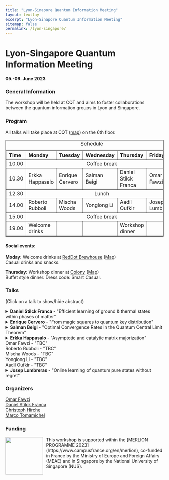```yaml
---
title: "Lyon-Sinapore Quantum Information Meeting"
layout: textlay
excerpt: "Lyon-Sinapore Quantum Information Meeting"
sitemap: false
permalink: /lyon-singapore/
---
```


# Lyon-Singapore Quantum Information Meeting
#### 05.-09. June 2023

### General Information
The workshop will be held at CQT and aims to foster collaborations between the quantum information groups in Lyon and Singapore. 

### Program 

All talks will take place at CQT ([map](https://goo.gl/maps/1wL9FvoHugySieH48)) on the 6th floor. 

<table border=2 cellpadding=30 cellspacing=10>
  <caption>Schedule</caption>
	<colgroup span="6">
	<col width="9%" >
	<col width="19%" >
	<col width="18%" >
	<col width="18%" >
	<col width="18%" >
	<col width="18%" >
	</colgroup>
<thead>
	<tr class="header">
	 <th align="left">Time</th>
   	 <th align="left">Monday</th>
   	 <th align="left">Tuesday</th>
	 <th align="left">Wednesday</th>
	 <th align="left">Thursday</th>
	 <th align="left">Friday</th>
	</tr>
</thead>
<tbody>
  <tr>
    <td>10.00</td>
    <td align="center" colspan="5">Coffee break</td>
  </tr>
  <tr>
        <td align="left">10.30</td>
        <td align="left">Erkka Happasalo</td>
	<td align="left">Enrique Cervero</td>
	<td align="left">Salman Beigi</td>
	<td align="left">Daniel Stilck Franca</td>
	<td align="left">Omar Fawzi</td>
  </tr>
  <tr>
    <td>12.30</td>
    <td align="center" colspan="5">Lunch</td>
  </tr>
  <tr>
    	<td>14.00</td>
    	<td>Roberto Rubboli</td>
	<td>Mischa Woods</td>
	<td>Yonglong Li</td>
	<td>Aadil Oufkir</td>
	<td>Josep Lumbreras</td>
  </tr>
  <tr>
    	<td>15.00</td>
   	<td align="center" colspan="5">Coffee break</td>
  </tr>
  <tr>
    	<td>19.00</td>
    	<td>Welcome drinks</td>
	<td> </td>
	<td> </td>
	<td> Workshop dinner </td>
	<td> </td>
  </tr>
</tbody>
</table>


#### Social events: 
<b>Moday:</b> Welcome drinks at [RedDot Brewhouse](https://reddotbrewhouse.com.sg/pages/menu) ([Map](https://goo.gl/maps/4mvNbwfei1dazjtr7)) <br />
Casual drinks and snacks. <br />


<b>Thursday:</b> Workshop dinner at [Colony](https://www.ritzcarlton.com/en/hotels/singapore/dining/colony/menu) ([Map](https://goo.gl/maps/gsbyhV6APN4kfWZu9)) <br />
Buffet style dinner. Dress code: Smart Casual.


### Talks

(Click on a talk to show/hide abstract)

<details markdown=block>
<summary markdown=span>
            <b>Daniel Stilck Franca</b> - "Efficient learning of ground & thermal states within phases of matter"           
</summary>
Abstract: We consider two related tasks: (a) estimating a parameterisation of an unknown Gibbs state and expectation values of Lipschitz observables on this state; and (b) learning the expectation values of local observables within a thermal or quantum phase of matter. In both cases, we wish to minimise the number of samples we use to learn these properties to a given precision.

For the first task, we develop new techniques to learn parameterisations of classes of systems, including quantum Gibbs states of non-commuting Hamiltonians under the condition of exponential decay of correlations and the approximate Markov property, thus improving on work by \cite{rouze2021learning}. We show that it is possible to infer the expectation values of all extensive properties of the state from a number of copies that not only scales polylogarithmically with the system size, but polynomially in the observable's locality --- an exponential improvement over state-of-the-art  --- hence partially answering conjectures stated in \cite{rouze2021learning} and \cite{anshu2021sample} in the positive. This class of properties includes expected values of quasi-local observables and entropic quantities of the state.

For the second task, we turn our tomography tools into efficient algorithms for learning observables in a phase of matter of a quantum system.
By exploiting the locality of the Hamiltonian, we show that $M$ local observables can be learned with probability $1-\delta$ and up to precision $\epsilon$ with access to only $N=\mathcal{O}\big(\log\big(\frac{M}{\delta}\big)e^{\operatorname{polylog}(\epsilon^{-1})}\big)$ samples ---
again an exponential improvement in the precision over the best previously known bounds \cite{huang2021provably}.
Our results apply to both thermal phases of matter displaying exponential decay of correlations and families of ground states of Hamiltonians satisfying a similar condition.
In addition, our sample complexity applies to the worse case setting whereas previous results only applied to the average case setting.

To prove our results, we develop new tools of independent interest, such as robust shadow tomography algorithms for ground and Gibbs states, Gibbs approximations of locally indistinguishable ground states, and generalisations of transportation cost inequalities for Gibbs states of non-commuting Hamiltonians.

This is based on joint work with Emilio Onorati, Cambyse Rouzé and James D. Watson
</details>
<details markdown=block>
<summary markdown=span>
            <b>Enrique Cervero</b> - "From magic squares to quantum key distribution"           
</summary>
We explore the three player version of the magic square game, an instance of a non-local game, and show that the best possible three player quantum strategy does not outperform the best possible three player classical strategy.
Inspired by this, we design a general Device Independent Quantum Key Distribution protocol based on arbitrary Non-Local Games (NLG-DIQKD) and exemplify it with the magic square game.
We prove the security of the NLG-DIQKD in the finite key regime via the generalised entropy accumulation theorem, a recent result which bounds the smooth min-entropy of a classical-quantum state resulting from a sequence of completely positive and trace preserving maps.
</details>
<details markdown=block>
<summary markdown=span>
            <b>Salman Beigi</b> - "Optimal Convergence Rates in the Quantum Central Limit Theorem"           
</summary>
Central limit theorem (CLT) states that the normalized sum of $n$ iid random variables converges to a Gaussian distribution. The measure of distance and the rate of convergence under which CLT holds have been the subject of study for decades. While the rate of convergence in $L_1$ distance has been known since the 60's, the optimal convergence rate in relative entropy is derived only in the last decade. In this talk I discuss the optimal convergence rates in the quantum central limit theorem.  I show that when measured in $L_1$ distance the optimal rate of convergence in quantum CLT is $O(1/\sqrt{n})$, and when measured in relative entropy, under some extra assumptions, the optimal convergence rate is $O(1/n)$. This talk is based on a joint work with Hami Mehrabi.
</details>
<details markdown=block>
<summary markdown=span>
            <b>Erkka Happasalo</b> - "Asymptotic and catalytic matrix majorization"           
</summary>
The matrix majorization problem asks, given two tuples of probability vectors, whether there exists a single stochastic matrix transforming one tuple into the other. Solving an open problem due to Mu et al, we show that if certain monotones - namely multivariate extensions of Renyi divergences - are strictly ordered between the two tuples, then for sufficiently large n, there exists a stochastic matrix taking n copies of each input distribution to n copies of the corresponding output distribution. The same conditions, with non-strict ordering for the monotones, are also necessary for such asymptotic matrix majorization. Our result also yields a map that approximately converts a single copy of each input distribution to the corresponding output distribution with the help of a catalyst that is returned unchanged. Allowing for transformation with arbitrarily small error, we find conditions that are both necessary and sufficient for such catalytic matrix majorization. We derive our results by building on a general algebraic theory of preordered semirings recently developed by one of the authors. This also allows us to recover various existing results on asymptotic and catalytic majorization as well as relative majorization in a unified manner. This talk is based on a joint work with Muhammad Usman Farooq, Tobias Fritz, and Marco Tomamichel.
</details>
Omar Fawzi - "TBC" 	<br />
Roberto Rubboli - "TBC"	<br />
Mischa Woods - "TBC"	<br />
Yonglong Li - "TBC"	<br />
Aadil Oufkir - "TBC"	<br />
<details markdown=block>
<summary markdown=span>
            <b>Josep Lumbreras</b> - "Online learning of quantum pure states without regret"           
</summary>
We present a novel way of learning pure quantum states using online learning techniques from stochastic bandit theory. In this setting, the learner interacts sequentially with an unknown pure quantum state (the environment) performing single-copy rank-1 projectors measurements (the action).  The learner's goal is to reduce the expected cumulative regret, which is minimized by selecting the measurements with maximum overlap with the unknown state. In previous work, it was observed that the regret scales as square root the number of rounds if we apply directly the bandit algorithm LinUCB. It was an open question if this strategy was optimal. We answer this question by presenting a modified version of LinUCB that uses a weighted least square estimator and gives a logarithmic scaling of the regret under a geometrical assumption. We do numerical studies that show logarithmic scaling and we check that the assumption is satisfied. We also derive information-theoretic lower bounds on the regret connecting quantum state tomography with bandit protocols and show a logarithmic lower bound that is almost optimal.  Finally, we study a classical quantum-inspired stochastic linear bandit that shows that contrary to a common belief in classical bandit theory, the square root regret barrier is not only due to the fact that the action set is continuous, it is also because the variances of the reward probabilities distributions have non-zero variance.
</details>

### Organizers
[Omar Fawzi](https://perso.ens-lyon.fr/omar.fawzi/) <br />
[Daniel Stilck Franca](https://danielstilckfranca.eu) <br />
[Christoph Hirche](https://christophhirche.github.io/ChristophHirche/) <br />
[Marco Tomamichel](https://marcotom.info)

### Funding

<p style="margin-bottom:3cm;">
<img style="float: left;margin:0 10px 10px 0" src="{{ site.url }}{{ site.baseurl }}/images/Merlion.png"  width="120"> 
This workshop is supported within the [MERLION PROGRAMME 2023](https://www.campusfrance.org/en/merlion), co-funded in France by the Ministry of Europe and Foreign Affairs (MEAE) and in Singapore by the National University of Singapore (NUS). <br />
</p>






